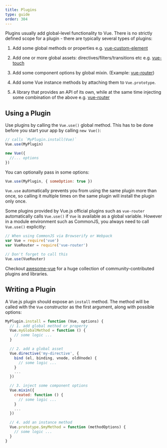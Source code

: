```yaml
---
title: Plugins
type: guide
order: 304
---
```


Plugins usually add global-level functionality to Vue. There is no strictly defined scope for a plugin - there are typically several types of plugins:

1. Add some global methods or properties e.g. [vue-custom-element](https://github.com/karol-f/vue-custom-element)

2. Add one or more global assets: directives/filters/transitions etc e.g. [vue-touch](https://github.com/vuejs/vue-touch)

3. Add some component options by global mixin. (Example: [vue-router](https://github.com/vuejs/vue-router))

4. Add some Vue instance methods by attaching them to `Vue.prototype`.

5. A library that provides an API of its own, while at the same time injecting some combination of the above e.g. [vue-router](https://github.com/vuejs/vue-router)

## Using a Plugin

Use plugins by calling the `Vue.use()` global method. This has to be done before you start your app by calling `new Vue()`:

``` js
// calls `MyPlugin.install(Vue)`
Vue.use(MyPlugin)

new Vue({
  //... options
})
```

You can optionally pass in some options:

``` js
Vue.use(MyPlugin, { someOption: true })
```

`Vue.use` automatically prevents you from using the same plugin more than once, so calling it multiple times on the same plugin will install the plugin only once.

Some plugins provided by Vue.js official plugins such as `vue-router` automatically calls `Vue.use()` if `Vue` is available as a global variable. However in a module environment such as CommonJS, you always need to call `Vue.use()` explicitly:

``` js
// When using CommonJS via Browserify or Webpack
var Vue = require('vue')
var VueRouter = require('vue-router')

// Don't forget to call this
Vue.use(VueRouter)
```

Checkout [awesome-vue](https://github.com/vuejs/awesome-vue#components--libraries) for a huge collection of community-contributed plugins and libraries.

## Writing a Plugin

A Vue.js plugin should expose an `install` method. The method will be called with the `Vue` constructor as the first argument, along with possible options:

``` js
MyPlugin.install = function (Vue, options) {
  // 1. add global method or property
  Vue.myGlobalMethod = function () {
    // some logic ...
  }

  // 2. add a global asset
  Vue.directive('my-directive', {
    bind (el, binding, vnode, oldVnode) {
      // some logic ...
    }
    ...
  })

  // 3. inject some component options
  Vue.mixin({
    created: function () {
      // some logic ...
    }
    ...
  })

  // 4. add an instance method
  Vue.prototype.$myMethod = function (methodOptions) {
    // some logic ...
  }
}
```
